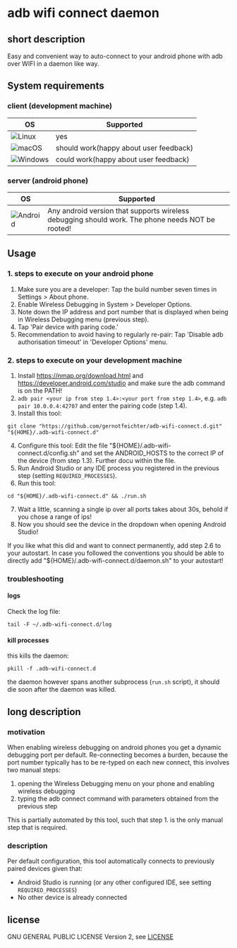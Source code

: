 # adb wifi connect daemon

## short description
Easy and convenient way to auto-connect to your android phone with adb over WIFI in a daemon like way.

## System requirements

### client (development machine)
<table>
    <thead>
        <th>OS</th>
        <th>Supported</th>
    </thead>
    <tbody>
        <tr>
            <td><img alt="Linux" src="https://github.com/EgoistDeveloper/operating-system-logos/blob/master/src/48x48/LIN.png"/></td>
            <td>yes</td>
        </tr>
        <tr>
            <td><img alt="macOS" src="https://github.com/EgoistDeveloper/operating-system-logos/blob/master/src/48x48/MAC.png"/></td>
            <td>should work(happy about user feedback)</td>
        </tr>
        <tr>
            <td><img alt="Windows" src="https://github.com/EgoistDeveloper/operating-system-logos/raw/master/src/48x48/WIN.png"/></td>
            <td>could work(happy about user feedback)</td>
        </tr>
    </tbody>
</table>

### server (android phone)

<table>
    <thead>
        <th>OS</th>
        <th>Supported</th>
    </thead>
    <tbody>
        <tr>
            <td><img alt="Android" src="https://github.com/EgoistDeveloper/operating-system-logos/raw/master/src/48x48/AND.png"/></td>
            <td>Any android version that supports wireless debugging should work. The phone needs NOT be rooted!</td>
        </tr>
    </tbody>
</table>

## Usage

### 1. steps to execute on your android phone
1. Make sure you are a developer: Tap the build number seven times in Settings > About phone.
2. Enable Wireless Debugging in System > Developer Options.
3. Note down the IP address and port number that is displayed when being in Wireless Debugging menu (previous step).
4. Tap 'Pair device with paring code.'
5. Recommendation to avoid having to regularly re-pair: Tap 'Disable adb authorisation timeout' in 'Developer Options' menu.

### 2. steps to execute on your development machine
1. Install https://nmap.org/download.html and https://developer.android.com/studio and make sure the adb command is on the PATH!
2. `adb pair <your ip from step 1.4>:<your port from step 1.4>`, e.g. `adb pair 10.0.0.4:42707` and enter the pairing code (step 1.4).
3. Install this tool:
```shell script
git clone "https://github.com/gernotfeichter/adb-wifi-connect.d.git" "${HOME}/.adb-wifi-connect.d"
```
4. Configure this tool: Edit the file "${HOME}/.adb-wifi-connect.d/config.sh" and set the ANDROID_HOSTS to the correct IP of the device (from step 1.3). Further docu within the file.
5. Run Android Studio or any IDE process you registered in the previous step (setting `REQUIRED_PROCESSES`).
6. Run this tool: 
```shell script
cd "${HOME}/.adb-wifi-connect.d" && ./run.sh
```
7. Wait a little, scanning a single ip over all ports takes about 30s, behold if you chose a range of ips!
8. Now you should see the device in the dropdown when opening Android Studio!

If you like what this did and want to connect permanently, add step 2.6 to your autostart.
In case you followed the conventions you should be able to directly add "${HOME}/.adb-wifi-connect.d/daemon.sh" to your autostart!

### troubleshooting

#### logs
Check the log file:
```shell script
tail -F ~/.adb-wifi-connect.d/log
```

#### kill processes
this kills the daemon:
```shell script
pkill -f .adb-wifi-connect.d
```
the daemon however spans another subprocess (`run.sh` script), it should die soon after the daemon
was killed.

## long description

### motivation
When enabling wireless debugging on android phones you get a dynamic debugging port per default.
Re-connecting becomes a burden, because the port number typically has to be re-typed on each new connect, this involves two manual steps:
1. opening the Wireless Debugging menu on your phone and enabling wireless debugging
2. typing the adb connect command with parameters obtained from the previous step

This is partially automated by this tool, such that step 1. is the only manual step that is required.

### description
Per default configuration, this tool automatically connects to previously paired devices given that:
* Android Studio is running (or any other configured IDE, see setting `REQUIRED_PROCESSES`)
* No other device is already connected

## license
GNU GENERAL PUBLIC LICENSE Version 2, see [LICENSE](LICENSE)
